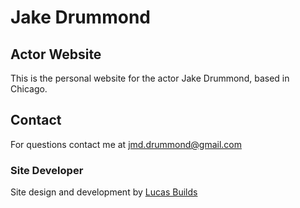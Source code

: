 
# Jake Drummond 
## Actor Website
This is the personal website for the actor Jake Drummond, based in Chicago.

## Contact
For questions contact me at jmd.drummond@gmail.com 

### Site Developer
Site design and development by [Lucas Builds](https://www.lucasbuilds.site) 